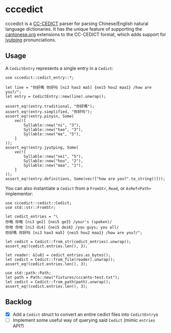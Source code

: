 # cccedict

cccedict is a [ CC-CEDICT](https://cc-cedict.org/wiki/format:syntax) parser for parsing
Chinese/English natural language dictionaries. It has the unique feature of supporting the
[cantonese.org](https://cantonese.org/) extensions to the CC-CEDICT format, which adds support
for [jyutping](https://en.wikipedia.org/wiki/Jyutping) pronunciations.

## Usage

A `CedictEntry` represents a single entry in a `Cedict`:

```
use cccedict::cedict_entry::*;

let line = "你好嗎 你好吗 [ni3 hao3 ma5] {nei5 hou2 maa1} /how are you?/";
let entry = CedictEntry::new(line).unwrap();

assert_eq!(entry.traditional, "你好嗎");
assert_eq!(entry.simplified, "你好吗");
assert_eq!(entry.pinyin, Some(
    vec![
        Syllable::new("ni", "3"),
        Syllable::new("hao", "3"),
        Syllable::new("ma", "5"),
    ]
));
assert_eq!(entry.jyutping, Some(
    vec![
        Syllable::new("nei", "5"),
        Syllable::new("hou", "2"),
        Syllable::new("maa", "1"),
    ]
));
assert_eq!(entry.definitions, Some(vec!["how are you?".to_string()]));
```

You can also instantiate a `Cedict` from a `FromStr`, `Read`, or `AsRef<Path>` implementor:

```
use cccedict::cedict::Cedict;
use std::str::FromStr;

let cedict_entries = "\
你嘅 你嘅 [ni3 ge2] {nei5 ge3} /your's (spoken)/
你地 你地 [ni3 di4] {nei5 dei6} /you guys; you all/
你好嗎 你好吗 [ni3 hao3 ma5] {nei5 hou2 maa1} /how are you?/";

let cedict = Cedict::from_str(cedict_entries).unwrap();
assert_eq!(cedict.entries.len(), 3);

let reader: &[u8] = cedict_entries.as_bytes();
let cedict = Cedict::from_file(reader).unwrap();
assert_eq!(cedict.entries.len(), 3);

use std::path::Path;
let path = Path::new("fixtures/cccanto-test.txt");
let cedict = Cedict::from_path(path).unwrap();
assert_eq!(cedict.entries.len(), 3);
```


## Backlog

- [x] Add a `Cedict` struct to convert an entire cedict files into `CedictEntry`s
- [ ] Implement some useful way of querying said `Cedict` (mimic `entries` API?)
